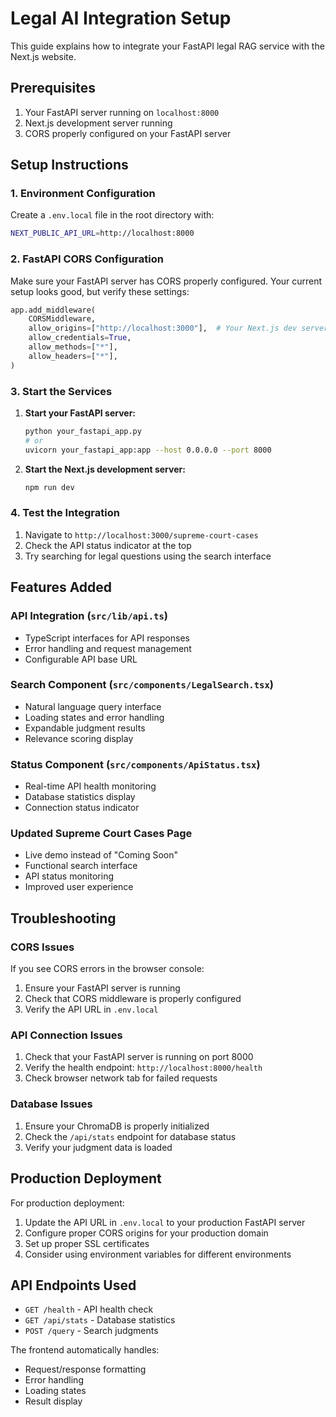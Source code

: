 # Legal AI Integration Setup

This guide explains how to integrate your FastAPI legal RAG service with the Next.js website.

## Prerequisites

1. Your FastAPI server running on `localhost:8000`
2. Next.js development server running
3. CORS properly configured on your FastAPI server

## Setup Instructions

### 1. Environment Configuration

Create a `.env.local` file in the root directory with:

```bash
NEXT_PUBLIC_API_URL=http://localhost:8000
```

### 2. FastAPI CORS Configuration

Make sure your FastAPI server has CORS properly configured. Your current setup looks good, but verify these settings:

```python
app.add_middleware(
    CORSMiddleware,
    allow_origins=["http://localhost:3000"],  # Your Next.js dev server
    allow_credentials=True,
    allow_methods=["*"],
    allow_headers=["*"],
)
```

### 3. Start the Services

1. **Start your FastAPI server:**
   ```bash
   python your_fastapi_app.py
   # or
   uvicorn your_fastapi_app:app --host 0.0.0.0 --port 8000
   ```

2. **Start the Next.js development server:**
   ```bash
   npm run dev
   ```

### 4. Test the Integration

1. Navigate to `http://localhost:3000/supreme-court-cases`
2. Check the API status indicator at the top
3. Try searching for legal questions using the search interface

## Features Added

### API Integration (`src/lib/api.ts`)
- TypeScript interfaces for API responses
- Error handling and request management
- Configurable API base URL

### Search Component (`src/components/LegalSearch.tsx`)
- Natural language query interface
- Loading states and error handling
- Expandable judgment results
- Relevance scoring display

### Status Component (`src/components/ApiStatus.tsx`)
- Real-time API health monitoring
- Database statistics display
- Connection status indicator

### Updated Supreme Court Cases Page
- Live demo instead of "Coming Soon"
- Functional search interface
- API status monitoring
- Improved user experience

## Troubleshooting

### CORS Issues
If you see CORS errors in the browser console:
1. Ensure your FastAPI server is running
2. Check that CORS middleware is properly configured
3. Verify the API URL in `.env.local`

### API Connection Issues
1. Check that your FastAPI server is running on port 8000
2. Verify the health endpoint: `http://localhost:8000/health`
3. Check browser network tab for failed requests

### Database Issues
1. Ensure your ChromaDB is properly initialized
2. Check the `/api/stats` endpoint for database status
3. Verify your judgment data is loaded

## Production Deployment

For production deployment:

1. Update the API URL in `.env.local` to your production FastAPI server
2. Configure proper CORS origins for your production domain
3. Set up proper SSL certificates
4. Consider using environment variables for different environments

## API Endpoints Used

- `GET /health` - API health check
- `GET /api/stats` - Database statistics
- `POST /query` - Search judgments

The frontend automatically handles:
- Request/response formatting
- Error handling
- Loading states
- Result display 